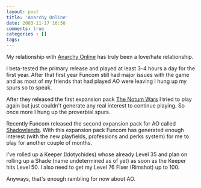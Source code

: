 ```yaml
---
layout: post
title: 'Anarchy Online'
date: 2003-11-17 16:58
comments: true
categories : []
tags:
---
```

My relationship with <a href="http://www.anarchyonline.com/">Anarchy Online</a> has truly been a love/hate relationship.

I beta-tested the primary release and played at least 3-4 hours a day for the first year. After that first year Funcom still had major issues with the game and as most of my friends that had played AO were leaving I hung up my spurs so to speak.

After they released the first expansion pack <a href="http://www.anarchy-online.com/content/game/notumwars/">The Notum Wars</a> I tried to play again but just couldn't generate any real interest to continue playing. So once more I hung up the proverbial spurs.

Recently Funcom released the second expansion pack for AO called <a href="http://www.anarchy-online.com/content/game/shadowlands/">Shadowlands</a>. With this expansion pack Funcom has generated enough interest (with the new playfields, professions and perks system) for me to play for another couple of months.

I've rolled up a Keeper (Idotychides) whose already Level 35 and plan on rolling up a Shade (name undetermined as of yet) as soon as the Keeper hits Level 50. I also need to get my Level 76 Fixer (Rimshot) up to 100.

Anyways, that's enough rambling for now about AO.

